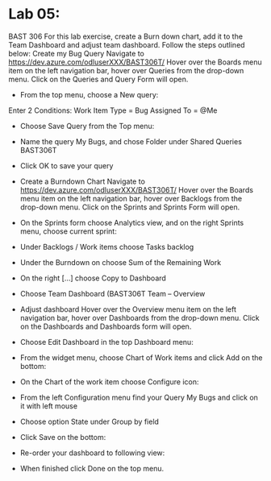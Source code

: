 # Lab 05:



BAST 306 
For this lab exercise, create a Burn down chart, add it to the Team Dashboard and adjust team dashboard. Follow the steps outlined below:
Create my Bug Query
Navigate to https://dev.azure.com/odluserXXX/BAST306T/
Hover over the Boards menu item on the left navigation bar, hover over Queries from the drop-down menu. Click on the Queries and Query Form will open.




* From the top menu, choose a New query:




Enter 2 Conditions:
Work Item Type = Bug
Assigned To = @Me



* Choose Save Query from the Top menu:


* Name the query My Bugs, and chose Folder under Shared Queries BAST306T

* Click OK to save your query



* Create a Burndown Chart
Navigate to https://dev.azure.com/odluserXXX/BAST306T/
Hover over the Boards menu item on the left navigation bar, hover over Backlogs from the drop-down menu. Click on the Sprints and Sprints Form will open.


* On the Sprints form choose Analytics view, and on the right Sprints menu, choose current sprint:


* Under Backlogs / Work items choose Tasks backlog


* Under the Burndown on choose Sum of the Remaining Work


* On the right […] choose Copy to Dashboard

* Choose Team Dashboard (BAST306T Team – Overview

* Adjust dashboard
Hover over the Overview menu item on the left navigation bar, hover over Dashboards from the drop-down menu. Click on the Dashboards and Dashboards form will open.


* Choose Edit Dashboard in the top Dashboard menu:

* From the widget menu, choose Chart of Work items and click Add on the bottom:

* On the Chart of the work item choose Configure icon:

* From the left Configuration menu find your Query My Bugs and click on it with left mouse

* Choose option State under Group by field 

* Click Save on the bottom:

* Re-order your dashboard to following view:


* When finished click Done on the top menu.
